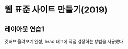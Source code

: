 <!DOCTYPE html>
<html>
<head>
  <meta charset="utf-8">
  <title>WEBSTORYBOY강의</title>
</head>
<body>
  <h1>웹 표준 사이트 만들기(2019)</h1>
  <h2>레이아웃 연습1</h2>
  <p>깃허브 올려보기 완성, head 태그에 직접 설정하는 방법을 사용했다</p>
</body>
</html>
